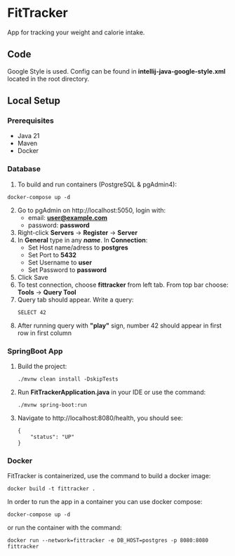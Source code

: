 # FitTracker

App for tracking your weight and calorie intake.

## Code

Google Style is used. Config can be found in **intellij-java-google-style.xml** located in the root directory.

## Local Setup

### Prerequisites

* Java 21
* Maven
* Docker

### Database

1. To build and run containers (PostgreSQL & pgAdmin4):

```
docker-compose up -d
```

2. Go to pgAdmin on http://localhost:5050, login with:
    * email: **user@example.com**
    * password: **password**
3. Right-click **Servers** -> **Register** -> **Server**
4. In **General** type in any **_name_**. In **Connection**:
    * Set Host name/adress to **postgres**
    * Set Port to **5432**
    * Set Username to **user**
    * Set Password to **password**
5. Click Save
6. To test connection, choose **fittracker** from left tab. From top bar choose: **Tools** -> **Query Tool**
7. Query tab should appear. Write a query:
    ```
    SELECT 42
    ```
9. After running query with **"play"** sign, number 42 should appear in first row in first column

### SpringBoot App

1. Build the project:
    ```
    ./mvnw clean install -DskipTests
    ``` 
2. Run **FitTrackerApplication.java** in your IDE or use the command:
    ```
    ./mvnw spring-boot:run
    ``` 
3. Navigate to http://localhost:8080/health, you should see:
    ```
    {
        "status": "UP"
    }
    ```

### Docker

FitTracker is containerized, use the command to build a docker image:

`docker build -t fittracker .`

In order to run the app in a container you can use docker compose:

```
docker-compose up -d
```

or run the container with the command:

`docker run --network=fittracker -e DB_HOST=postgres -p 8080:8080 fittracker`
